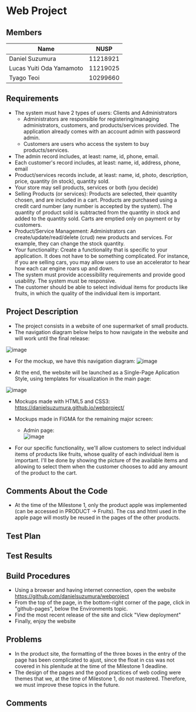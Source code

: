 # Web Project

## Members
  Name | NUSP
  ------------ | -------------
  Daniel Suzumura | 11218921
  Lucas Yuiti Oda Yamamoto  | 11219025
  Tyago Teoi		  | 10299660

## Requirements
  * The system must have 2 types of users: Clients and Administrators
      * Administrators are responsible for registering/managing administrators, customers, and products/services provided. The   application already comes with an account admin with       password admin.
      * Customers are users who access the system to buy products/services.
  * The admin record includes, at least: name, id, phone, email.
  * Each customer's record includes, at least: name, id, address, phone, email
  * Product/services records include, at least: name, id, photo, description, price, quantity (in stock), quantity sold.
  * Your store may sell products, services or both (you decide)
  * Selling Products (or services): Products are selected, their quantity chosen, and are included in a cart. Products are purchased using a credit card number (any number is accepted by the system). The quantity of product sold is subtracted from the quantity in stock and added to the quantity sold. Carts are emptied only on payment or by customers.
  * Product/Service Management: Administrators can create/update/read/delete (crud) new products and services. For example, they can change the stock quantity.
  * Your functionality: Create a functionality that is specific to your application. It does not have to be something complicated. For instance, if you are selling cars, you may allow users to use an accelerator to hear how each car engine roars up and down.   
  * The system must provide accessibility requirements and provide good usability. The system must be responsive.
  * The customer should be able to select individual items for products like fruits, in which the quality of the individual item is important.

## Project Description
  * The project consists in a website of one supermarket of small products.
  * The navigation diagram below helps to how navigate in the website and will work until the final release:
  
  ![image](https://user-images.githubusercontent.com/47069208/119419429-a442e900-bcd0-11eb-8fa7-5ed478d544fe.png)
  
  * For the mockup, we have this navigation diagram:
  ![image](https://user-images.githubusercontent.com/55724611/119735230-64a40a80-be52-11eb-9852-4a6cab64c054.png)
  
  * At the end, the website will be launched as a Single-Page Aplication Style, using templates for visualization in the main page:
  
  ![image](https://user-images.githubusercontent.com/47069208/119419951-ad808580-bcd1-11eb-8870-8207ec50250c.png)
  
  * Mockups made with HTML5 and CSS3: https://danielsuzumura.github.io/webproject/
  * Mockups made in FIGMA for the remaining major screen:   
    * Admin page:  
    ![image](https://user-images.githubusercontent.com/51420150/119738730-85bb2a00-be57-11eb-9ff5-541c26d71ea5.png)
    
  * For our specific functionality, we'll allow customers to select individual items of products like fruits, whose quality of each individual item is important. I'll be done by showing the picture of the available items and allowing to select them when the customer chooses to add any amount of the product to the cart.


## Comments About the Code
  * At the time of the Milestone 1, only the product apple was implemented (can be accessed in PRODUCT -> Fruits). The css and html used in the apple page will mostly be reused in the pages of the other products.
## Test Plan

## Test Results

## Build Procedures
  * Using a browser and having internet connection, open the website https://github.com/danielsuzumura/webproject 
  * From the top of the page, in the bottom-right corner of the page, click in "github-pages", below the Environments topic.
  * Find the most recent release of the site and click "View deployment"
  * Finally, enjoy the website

## Problems
   * In the product site, the formatting of the three boxes in the entry of the page has been complicated to ajust, since the float in css was not covered in his plenitude at the time of the Milestone 1 deadline.   
   * The design of the pages and the good practices of web coding were themes that we, at the time of Milestone 1, do not mastered. Therefore, we must improve these topics in the future.
## Comments
